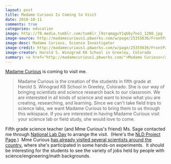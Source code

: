 ```yaml
---
layout: post
title: Madame Curious Is Coming to Visit
date: 2010-10-11
comments: true
categories: education
image: http://78.media.tumblr.com/tumblr_l9zrqmqguY1qbby7no1_1280.jpg
image-source: http://madamecurious1.pbworks.com/w/page/25355636/FrontPage
image-desc: Madame Curious, Science Investigator
image-credit: http://madamecurious1.pbworks.com/w/page/25355636/FrontPage
image-creator: Harold S. Winograd K8 School in Greeley, Colorado
summary: <a href="http://madamecurious1.pbworks.com/">Madame Curious</a> is coming to visit me
---
```


[Madame Curious](http://madamecurious1.pbworks.com/) is coming to visit me.

> Madame Curious is the creation of the students in fifth grade at Harold S. Winograd K8 School in Greeley, Colorado. She is our way of bringing scientists and science research back to our classroom. We are interested in all kinds of science and want to know what you are creating, researching, and learning. Since we can't take field trips to science labs, we want Madame Curious to bring them to us through this wikispace. If you are interested in having Madame Curious visit your science lab or field study, she would love to come.

Fifth grade science teacher (and Mme Curious's friend) Ms. Sage contacted me through [National Lab Day](http://www.nationallabday.org/) to arrange the visit.&nbsp; (Here's the [NLD Project Page](http://www.nationallabday.org/projects/1384-madame-curious-comes-to-visit).)&nbsp; Mme Curious [has already visited several scientists around the country](http://madamecurious1.pbworks.com/w/page/Make-Blog-Entries), where she's participated in some hands-on experiments.&nbsp; It should be interesting for the students to see the variety of jobs held by people with science/engineering/math backgrounds.